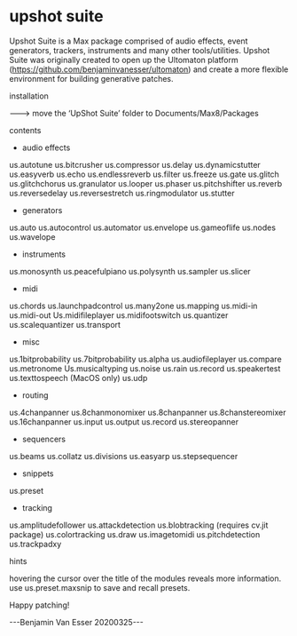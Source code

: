 # upshot suite

Upshot Suite is a Max package comprised of audio effects, event generators, trackers, instruments and many other tools/utilities. Upshot Suite was originally created to open up the Ultomaton platform (https://github.com/benjaminvanesser/ultomaton) and create a more flexible environment for building generative patches. 

installation

---> move the ‘UpShot Suite’ folder to Documents/Max8/Packages


contents

- audio effects

us.autotune
us.bitcrusher
us.compressor
us.delay
us.dynamicstutter
us.easyverb
us.echo
us.endlessreverb
us.filter
us.freeze
us.gate
us.glitch
us.glitchchorus
us.granulator
us.looper
us.phaser
us.pitchshifter
us.reverb
us.reversedelay
us.reversestretch
us.ringmodulator
us.stutter

- generators

us.auto
us.autocontrol
us.automator
us.envelope
us.gameoflife
us.nodes
us.wavelope

- instruments

us.monosynth
us.peacefulpiano
us.polysynth
us.sampler
us.slicer

- midi

us.chords
us.launchpadcontrol
us.many2one
us.mapping
us.midi-in
us.midi-out
Us.midifileplayer
us.midifootswitch
us.quantizer
us.scalequantizer
us.transport

- misc

us.1bitprobability
us.7bitprobability
us.alpha
us.audiofileplayer
us.compare
us.metronome
Us.musicaltyping
us.noise
us.rain
us.record
us.speakertest
us.texttospeech (MacOS only)
us.udp

- routing

us.4chanpanner
us.8chanmonomixer
us.8chanpanner
us.8chanstereomixer
us.16chanpanner
us.input
us.output
us.record
us.stereopanner

- sequencers

us.beams
us.collatz
us.divisions
us.easyarp
us.stepsequencer

- snippets

us.preset

- tracking

us.amplitudefollower
us.attackdetection
us.blobtracking (requires cv.jit package)
us.colortracking
us.draw
us.imagetomidi
us.pitchdetection
us.trackpadxy


hints

hovering the cursor over the title of the modules reveals more information.
use us.preset.maxsnip to save and recall presets.


Happy patching!


---Benjamin Van Esser 20200325---


